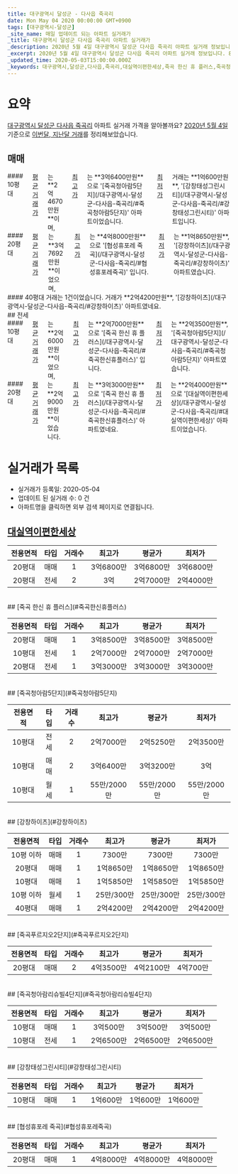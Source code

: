 ```yaml
---
title: 대구광역시 달성군 - 다사읍 죽곡리
date: Mon May 04 2020 00:00:00 GMT+0900
tags: [대구광역시-달성군]
_site_name: 매일 업데이트 되는 아파트 실거래가
_title: 대구광역시 달성군 다사읍 죽곡리 아파트 실거래가
_description: 2020년 5월 4일 대구광역시 달성군 다사읍 죽곡리 아파트 실거래 정보입니다. 8건 아파트 정보가 있습니다.
_excerpt: 2020년 5월 4일 대구광역시 달성군 다사읍 죽곡리 아파트 실거래 정보입니다. 8건 아파트 정보가 있습니다.
_updated_time: 2020-05-03T15:00:00.000Z
_keywords: 대구광역시,달성군,다사읍,죽곡리,대실역이편한세상,죽곡 한신 휴 플러스,죽곡청아람5단지,강창하이츠,죽곡푸르지오2단지,죽곡청아람리슈빌4단지,강창태성그린시티,협성휴포레 죽곡
---
```





# 요약
<ins>대구광역시 달성군 다사읍 죽곡리</ins> 아파트 실거래 가격을 알아볼까요? <ins>2020년 5월 4일</ins> 기준으로 <ins>이번달, 지난달 거래</ins>를 정리해보았습니다.

## 매매
<div class="container">
<div class="six columns" markdown="1">
#### 10평대
<ins>평균 거래가</ins>는 **2억4670만원**이며, <ins>최고가</ins>는 **3억6400만원**으로 '[죽곡청아람5단지](/대구광역시-달성군-다사읍-죽곡리/#죽곡청아람5단지)' 아파트이었습니다. <ins>최저가</ins> 거래는 **1억600만원**, '[강창태성그린시티](/대구광역시-달성군-다사읍-죽곡리/#강창태성그린시티)' 아파트입니다.
</div>
<div class="six columns" markdown="1">
#### 20평대
<ins>평균 거래가</ins>는 **3억7692만원**이었으며, <ins>최고가</ins>는 **4억8000만원**으로 '[협성휴포레 죽곡](/대구광역시-달성군-다사읍-죽곡리/#협성휴포레죽곡)' 입니다. <ins>최저가</ins>는 **1억8650만원**, '[강창하이츠](/대구광역시-달성군-다사읍-죽곡리/#강창하이츠)' 아파트였습니다.
</div>
</div>
<div class="container">
<div class="twelve columns" markdown="1">
#### 40평대
거래는 1건이었습니다. 거래가 **2억4200만원**, '[강창하이츠](/대구광역시-달성군-다사읍-죽곡리/#강창하이츠)' 아파트였네요.
</div>
</div>
## 전세
<div class="container">
<div class="six columns" markdown="1">
#### 10평대
<ins>평균 거래가</ins>는 **2억6000만원**이었으며, <ins>최고가</ins>는 **2억7000만원**으로 '[죽곡 한신 휴 플러스](/대구광역시-달성군-다사읍-죽곡리/#죽곡한신휴플러스)' 입니다. <ins>최저가</ins>는 **2억3500만원**, '[죽곡청아람5단지](/대구광역시-달성군-다사읍-죽곡리/#죽곡청아람5단지)' 아파트였습니다.
</div>
<div class="six columns" markdown="1">
#### 20평대
<ins>평균 거래가</ins>는 **2억9000만원**이었습니다. <ins>최고가</ins>는 **3억3000만원**으로 '[죽곡 한신 휴 플러스](/대구광역시-달성군-다사읍-죽곡리/#죽곡한신휴플러스)' 아파트였네요. <ins>최저가</ins>는 **2억4000만원**으로 '[대실역이편한세상](/대구광역시-달성군-다사읍-죽곡리/#대실역이편한세상)' 아파트이었습니다.
</div>
</div>



# 실거래가 목록
- 실거래가 등록일: 2020-05-04
- 업데이트 된 실거래 수: 0 건
- 아파트명을 클릭하면 외부 검색 페이지로 연결됩니다.

## [대실역이편한세상](#대실역이편한세상)

|전용면적|타입|거래수|최고가|평균가|최저가|
|:---:|:---:|:---:|:---:|:---:|:---:|
|20평대|<span class="deal-type-1">매매</span>|1|3억6800만|3억6800만|3억6800만|
|20평대|<span class="deal-type-2">전세</span>|2|3억|2억7000만|2억4000만|

<br/>
## [죽곡 한신 휴 플러스](#죽곡한신휴플러스)

|전용면적|타입|거래수|최고가|평균가|최저가|
|:---:|:---:|:---:|:---:|:---:|:---:|
|20평대|<span class="deal-type-1">매매</span>|1|3억8500만|3억8500만|3억8500만|
|10평대|<span class="deal-type-2">전세</span>|1|2억7000만|2억7000만|2억7000만|
|20평대|<span class="deal-type-2">전세</span>|1|3억3000만|3억3000만|3억3000만|

<br/>
## [죽곡청아람5단지](#죽곡청아람5단지)

|전용면적|타입|거래수|최고가|평균가|최저가|
|:---:|:---:|:---:|:---:|:---:|:---:|
|10평대|<span class="deal-type-2">전세</span>|2|2억7000만|2억5250만|2억3500만|
|10평대|<span class="deal-type-1">매매</span>|2|3억6400만|3억3200만|3억|
|10평대|<span class="deal-type-3">월세</span>|1|55만/2000만|55만/2000만|55만/2000만|

<br/>
## [강창하이츠](#강창하이츠)

|전용면적|타입|거래수|최고가|평균가|최저가|
|:---:|:---:|:---:|:---:|:---:|:---:|
|10평 이하|<span class="deal-type-1">매매</span>|1|7300만|7300만|7300만|
|20평대|<span class="deal-type-1">매매</span>|1|1억8650만|1억8650만|1억8650만|
|10평대|<span class="deal-type-1">매매</span>|1|1억5850만|1억5850만|1억5850만|
|10평 이하|<span class="deal-type-3">월세</span>|1|25만/300만|25만/300만|25만/300만|
|40평대|<span class="deal-type-1">매매</span>|1|2억4200만|2억4200만|2억4200만|

<br/>
## [죽곡푸르지오2단지](#죽곡푸르지오2단지)

|전용면적|타입|거래수|최고가|평균가|최저가|
|:---:|:---:|:---:|:---:|:---:|:---:|
|20평대|<span class="deal-type-1">매매</span>|2|4억3500만|4억2100만|4억700만|

<br/>
## [죽곡청아람리슈빌4단지](#죽곡청아람리슈빌4단지)

|전용면적|타입|거래수|최고가|평균가|최저가|
|:---:|:---:|:---:|:---:|:---:|:---:|
|10평대|<span class="deal-type-1">매매</span>|1|3억500만|3억500만|3억500만|
|10평대|<span class="deal-type-2">전세</span>|1|2억6500만|2억6500만|2억6500만|

<br/>
## [강창태성그린시티](#강창태성그린시티)

|전용면적|타입|거래수|최고가|평균가|최저가|
|:---:|:---:|:---:|:---:|:---:|:---:|
|10평대|<span class="deal-type-1">매매</span>|1|1억600만|1억600만|1억600만|

<br/>
## [협성휴포레 죽곡](#협성휴포레죽곡)

|전용면적|타입|거래수|최고가|평균가|최저가|
|:---:|:---:|:---:|:---:|:---:|:---:|
|20평대|<span class="deal-type-1">매매</span>|1|4억8000만|4억8000만|4억8000만|

<br/>




